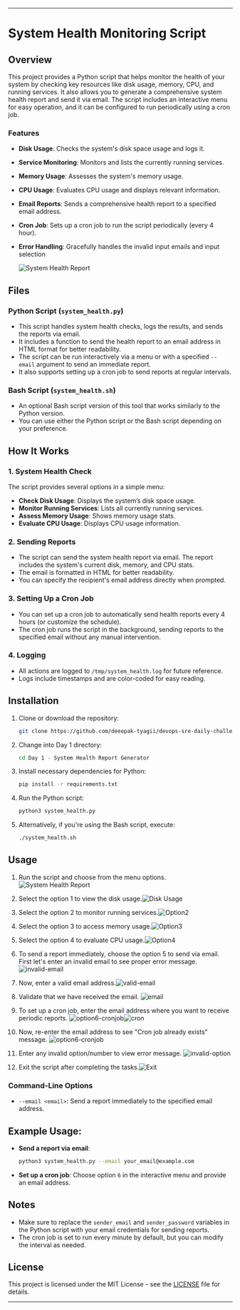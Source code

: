 
---

# System Health Monitoring Script

## Overview

This project provides a Python script that helps monitor the health of your system by checking key resources like disk usage, memory, CPU, and running services. It also allows you to generate a comprehensive system health report and send it via email. The script includes an interactive menu for easy operation, and it can be configured to run periodically using a cron job.

### Features
- **Disk Usage**: Checks the system's disk space usage and logs it.
- **Service Monitoring**: Monitors and lists the currently running services.
- **Memory Usage**: Assesses the system's memory usage.
- **CPU Usage**: Evaluates CPU usage and displays relevant information.
- **Email Reports**: Sends a comprehensive health report to a specified email address.
- **Cron Job**: Sets up a cron job to run the script periodically (every 4 hour).
- **Error Handling**: Gracefully handles the invalid input emails and input selection

   ![System Health Report](images/running-script.png)

## Files

### Python Script (`system_health.py`)
- This script handles system health checks, logs the results, and sends the reports via email.
- It includes a function to send the health report to an email address in HTML format for better readability.
- The script can be run interactively via a menu or with a specified `--email` argument to send an immediate report.
- It also supports setting up a cron job to send reports at regular intervals.

### Bash Script (`system_health.sh`)
- An optional Bash script version of this tool that works similarly to the Python version.
- You can use either the Python script or the Bash script depending on your preference.

## How It Works

### 1. **System Health Check**
   The script provides several options in a simple menu:
   - **Check Disk Usage**: Displays the system’s disk space usage.
   - **Monitor Running Services**: Lists all currently running services.
   - **Assess Memory Usage**: Shows memory usage stats.
   - **Evaluate CPU Usage**: Displays CPU usage information.

### 2. **Sending Reports**
   - The script can send the system health report via email. The report includes the system's current disk, memory, and CPU stats.
   - The email is formatted in HTML for better readability.
   - You can specify the recipient's email address directly when prompted.

### 3. **Setting Up a Cron Job**
   - You can set up a cron job to automatically send health reports every 4 hours (or customize the schedule).
   - The cron job runs the script in the background, sending reports to the specified email without any manual intervention.

### 4. **Logging**
   - All actions are logged to `/tmp/system_health.log` for future reference.
   - Logs include timestamps and are color-coded for easy reading.

## Installation

1. Clone or download the repository:
   ```bash
   git clone https://github.com/deeepak-tyagii/devops-sre-daily-challenge.git
   ```

2. Change into Day 1 directory:
   ```bash
   cd Day 1 - System Health Report Generator
   ```

3. Install necessary dependencies for Python:
   ```bash
   pip install -r requirements.txt
   ```

4. Run the Python script:
   ```bash
   python3 system_health.py
   ```

5. Alternatively, if you're using the Bash script, execute:
   ```bash
   ./system_health.sh
   ```

## Usage

1. Run the script and choose from the menu options. ![System Health Report](images/running-script.png)

2. Select the option 1 to view the disk usage.![Disk Usage](images/option1.png)
3. Select the option 2 to monitor running services.![Option2](images/option2.png)
4. Select the option 3 to access memory usage.![Option3](images/option3.png)
5. Select the option 4 to evaluate CPU usage.![Option4](images/option4.png)
6. To send a report immediately, choose the option 5 to send via email. First let's enter an invalid email to see proper error message.![invalid-email](images/option5-invalid-email.png)
7. Now, enter a valid email address.![valid-email](images/option5-correct-email.png)
8. Validate that we have received the email. ![email](images/email-sent.png)
10. To set up a cron job, enter the email address where you want to receive periodic reports. ![option6-cronjob](images/option6-cronjob.png)![cron](images/cronjob-setup.png)
11. Now, re-enter the email address to see "Cron job already exists" message. ![option6-cronjob](images/option6-cronjob-exist.png)
12. Enter any invalid option/number to view error message. ![invalid-option](images/invalid-option.png)
13. Exit the script after completing the tasks.![Exit](images/option7.png)

### Command-Line Options
- `--email <email>`: Send a report immediately to the specified email address.

## Example Usage:

- **Send a report via email**:
   ```bash
   python3 system_health.py --email your_email@example.com
   ```

- **Set up a cron job**:
   Choose option `6` in the interactive menu and provide an email address.

## Notes

- Make sure to replace the `sender_email` and `sender_password` variables in the Python script with your email credentials for sending reports.
- The cron job is set to run every minute by default, but you can modify the interval as needed.

## License

This project is licensed under the MIT License - see the [LICENSE](LICENSE) file for details.

---
